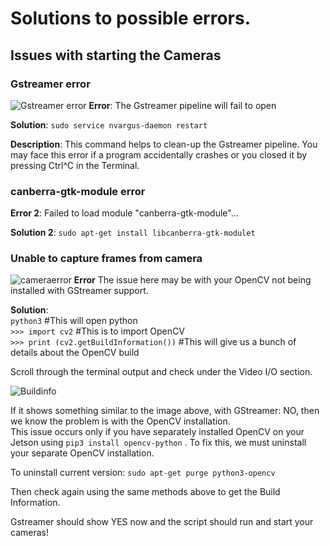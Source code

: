 # Solutions to possible errors.

## Issues with starting the Cameras
### Gstreamer error
![Gstreamer error](https://user-images.githubusercontent.com/75800604/112165043-599de580-8c29-11eb-9d85-e134ae8941d9.png)
**Error**: The Gstreamer pipeline will fail to open

**Solution**: `sudo service nvargus-daemon restart`

**Description**: This command helps to clean-up the Gstreamer pipeline. You may face this error if a program accidentally crashes or you closed it by pressing Ctrl^C in the Terminal.

### canberra-gtk-module error
**Error 2**: Failed to load module "canberra-gtk-module"…

**Solution 2**: `sudo apt-get install libcanberra-gtk-modulet`

### Unable to capture frames from camera
![cameraerror](https://user-images.githubusercontent.com/75800604/112163609-29097c00-8c28-11eb-8382-1ac6eaaff847.png)
**Error** The issue here may be with your OpenCV not being installed with GStreamer support. 

**Solution**: <br />
`python3` #This will open python <br />
`>>> import cv2` #This is to import OpenCV <br />
`>>> print (cv2.getBuildInformation())` #This will give us a bunch of details about the OpenCV build

Scroll through the terminal output and check under the Video I/O section.

![Buildinfo](https://user-images.githubusercontent.com/75800604/112164545-ebf1b980-8c28-11eb-83ca-af0b05de33e9.png)

If it shows something similar to the image above, with GStreamer: NO, then we know the problem is with the OpenCV installation. <br />
This issue occurs only if you have separately installed OpenCV on your Jetson using `pip3 install opencv-python` . To fix this, we must uninstall your separate OpenCV installation.

To uninstall current version: `sudo apt-get purge python3-opencv`

Then check again using the same methods above to get the Build Information.

Gstreamer should show YES now and the script should run and start your cameras!
